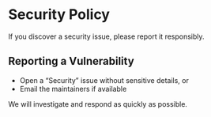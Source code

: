 # Security Policy

If you discover a security issue, please report it responsibly.

## Reporting a Vulnerability
- Open a “Security” issue without sensitive details, or
- Email the maintainers if available

We will investigate and respond as quickly as possible.
